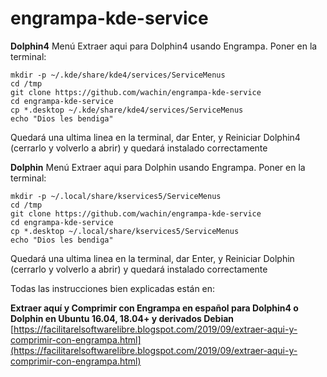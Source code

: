 # engrampa-kde-service

**Dolphin4**
Menú Extraer aqui para Dolphin4 usando Engrampa. Poner en la terminal:


	mkdir -p ~/.kde/share/kde4/services/ServiceMenus
	cd /tmp
	git clone https://github.com/wachin/engrampa-kde-service
	cd engrampa-kde-service
	cp *.desktop ~/.kde/share/kde4/services/ServiceMenus
	echo "Dios les bendiga"


Quedará una ultima linea en la terminal, dar Enter, y Reiniciar Dolphin4 (cerrarlo y volverlo a abrir) y quedará instalado correctamente


**Dolphin**
Menú Extraer aqui para Dolphin usando Engrampa. Poner en la terminal:


	mkdir -p ~/.local/share/kservices5/ServiceMenus
	cd /tmp
	git clone https://github.com/wachin/engrampa-kde-service
	cd engrampa-kde-service
	cp *.desktop ~/.local/share/kservices5/ServiceMenus
	echo "Dios les bendiga"
	
	
Quedará una ultima linea en la terminal, dar Enter, y Reiniciar Dolphin (cerrarlo y volverlo a abrir) y quedará instalado correctamente


Todas las instrucciones bien explicadas están en:

**Extraer aquí y Comprimir con Engrampa en español para Dolphin4 o Dolphin en Ubuntu 16.04, 18.04+ y derivados Debian**
[https://facilitarelsoftwarelibre.blogspot.com/2019/09/extraer-aqui-y-comprimir-con-engrampa.html](https://facilitarelsoftwarelibre.blogspot.com/2019/09/extraer-aqui-y-comprimir-con-engrampa.html) 



